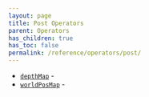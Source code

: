 ```yaml
---
layout: page
title: Post Operators
parent: Operators
has_children: true
has_toc: false
permalink: /reference/operators/post/
---
```


* [`depthMap`](depthMap/) - 
* [`worldPosMap`](worldPosMap/) -
